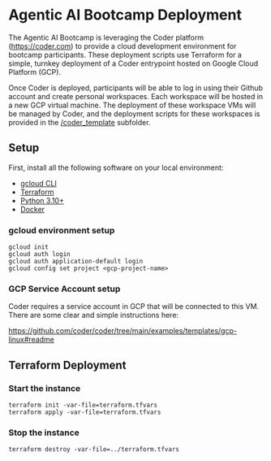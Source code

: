 # Agentic AI Bootcamp Deployment

The Agentic AI Bootcamp is leveraging the Coder platform (https://coder.com) to provide a cloud development environment for bootcamp participants. These deployment scripts use Terraform for a simple, turnkey deployment of a Coder entrypoint hosted on Google Cloud Platform (GCP).

Once Coder is deployed, participants will be able to log in using their Github account and create personal workspaces. Each workspace will be hosted in a new GCP virtual machine. The deployment of these workspace VMs will be managed by Coder, and the deployment scripts for these workspaces is provided in the [/coder_template](https://github.com/VectorInstitute/agent-bootcamp/tree/deploy/deploy/coder_template) subfolder.

## Setup

First, install all the following software on your local environment:
- [gcloud CLI](https://cloud.google.com/sdk/docs/install)
- [Terraform](https://developer.hashicorp.com/terraform/install)
- [Python 3.10+](https://www.python.org/downloads/)
- [Docker](https://docs.docker.com/engine/install/)

### gcloud environment setup

    gcloud init
    gcloud auth login
    gcloud auth application-default login
    gcloud config set project <gcp-project-name>

### GCP Service Account setup

Coder requires a service account in GCP that will be connected to this VM. There are some clear and simple instructions here:

https://github.com/coder/coder/tree/main/examples/templates/gcp-linux#readme

## Terraform Deployment

### Start the instance

    terraform init -var-file=terraform.tfvars
    terraform apply -var-file=terraform.tfvars

### Stop the instance

    terraform destroy -var-file=../terraform.tfvars

